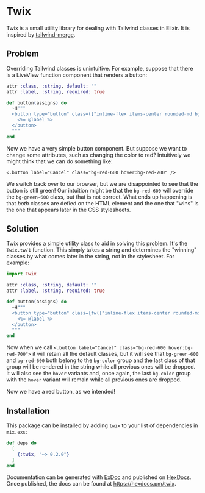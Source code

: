 # Twix

Twix is a small utility library for dealing with Tailwind classes in Elixir. It is inspired by [tailwind-merge](https://github.com/dcastil/tailwind-merge).

## Problem

Overriding Tailwind classes is unintuitive. For example, suppose that
there is a LiveView function component that renders a button:

```elixir
attr :class, :string, default: ""
attr :label, :string, required: true

def button(assigns) do
  ~H"""
  <button type="button" class=(["inline-flex items-center rounded-md bg-green-600 px-4 py-2 text-white shadow-sm hover:bg-green-700", @class]}>
    <%= @label %>
  </button>
  """
end
```

Now we have a very simple button component. But suppose we want to change some attributes, such as changing the color to red?
Intuitively we might think that we can do something like:

```
<.button label="Cancel" class="bg-red-600 hover:bg-red-700" />
```

We switch back over to our browser, but we are disappointed to see that the button is still green! Our intuition might be that
the `bg-red-600` will override the `bg-green-600` class, but that is not correct. What ends up happening is that *both* classes
are defied on the HTML element and the one that "wins" is the one that appears later in the CSS stylesheets.

## Solution

Twix provides a simple utility class to aid in solving this problem. It's the `Twix.tw/1` function. This simply takes
a string and determines the "winning" classes by what comes later in the string, not in the stylesheet. For example:

```elixir
import Twix

attr :class, :string, default: ""
attr :label, :string, required: true

def button(assigns) do
  ~H"""
  <button type="button" class={tw(["inline-flex items-center rounded-md bg-green-600 px-4 py-2 text-white shadow-sm hover:bg-green-700", @class])}>
    <%= @label %>
  </button>
  """
end
```

Now when we call `<.button label="Cancel" class="bg-red-600 hover:bg-red-700">` it will retain all the default classes, but it will
see that `bg-green-600` and `bg-red-600` both belong to the `bg-color` group and the last class of that group will be rendered in
the string while all previous ones will be dropped. It will also see the `hover` variants and, once again, the last `bg-color` group
with the `hover` variant will remain while all previous ones are dropped.

Now we have a red button, as we intended!

## Installation

This package can be installed by adding `twix` to your
list of dependencies in `mix.exs`:

```elixir
def deps do
  [
    {:twix, "~> 0.2.0"}
  ]
end
```

Documentation can be generated with [ExDoc](https://github.com/elixir-lang/ex_doc)
and published on [HexDocs](https://hexdocs.pm). Once published, the docs can
be found at <https://hexdocs.pm/twix>.

